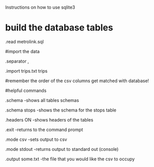 Instructions on how to use sqlite3


# build the database tables

.read metrolink.sql


#import the data

.separator ,

.import trips.txt trips


#remember the order of the csv columns get matched with database!


#helpful commands


.schema             -shows all tables schemas

.schema stops       -shows the schema for the stops table

.headers ON         -shows headers of the tables

.exit               -returns to the command prompt

.mode csv           -sets output to csv

.mode stdout        -returns output to standard out (console)

.output some.txt    -the file that you would like the csv to occupy
